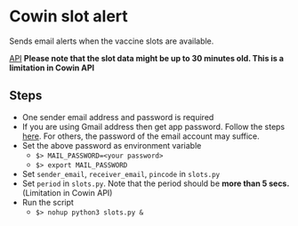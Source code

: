 # Cowin slot alert

Sends email alerts when the vaccine slots are available.

[API](https://apisetu.gov.in/public/marketplace/api/cowin/)
**Please note that the slot data might be up to 30 minutes old. This is a limitation in Cowin API**

## Steps

- One sender email address and password is required
- If you are using Gmail address then get app password. Follow the steps [here](https://support.google.com/accounts/answer/185833?hl=en). For others, the password of the email account may suffice.
- Set the above password as environment variable
  - `$> MAIL_PASSWORD=<your password>`
  - `$> export MAIL_PASSWORD`
- Set `sender_email`, `receiver_email`, `pincode` in `slots.py`
- Set `period` in `slots.py`. Note that the period should be **more than 5 secs.** (Limitation in Cowin API)
- Run the script
  - `$> nohup python3 slots.py &`

